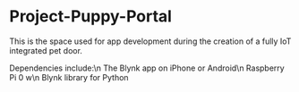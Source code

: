 # Project-Puppy-Portal
This is the space used for app development during the creation of a fully IoT integrated pet door.

Dependencies include:\n
The Blynk app on iPhone or Android\n
Raspberry Pi 0 w\n
Blynk library for Python
